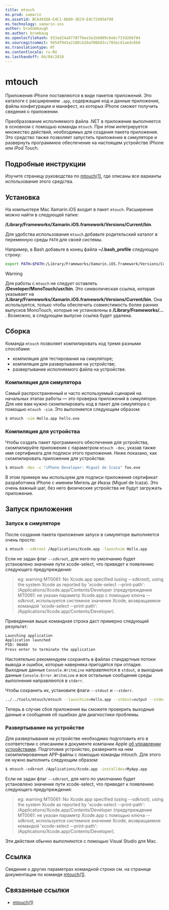 ```yaml
---
title: mtouch
ms.prod: xamarin
ms.assetid: BCA491DA-E4C1-8689-3EC9-E4C72495A798
ms.technology: xamarin-ios
author: bradumbaugh
ms.author: brumbaug
ms.openlocfilehash: 933ad24a8778ffbee3a1b6089c6ebcf33d26bf84
ms.sourcegitcommit: 945df041e2180cb20af08b83cc703ecd1aedc6b0
ms.translationtype: HT
ms.contentlocale: ru-RU
ms.lasthandoff: 04/04/2018
---
```

# <a name="mtouch"></a>mtouch


Приложения iPhone поставляются в виде пакетов приложений. Это каталоги с расширением `.app`, содержащие код и данные приложения, файлы конфигурации и манифест, из которых iPhone сможет получить сведения о приложении.

Преобразование исполняемого файла .NET в приложение выполняется в основном с помощью команды `mtouch`. При этом интегрируется множество действий, необходимых для создания пакета приложения. Это средство также позволяет запустить приложение в симуляторе и развернуть программное обеспечение на настоящем устройстве iPhone или iPod Touch.


## <a name="detailed-instructions"></a>Подробные инструкции

Изучите страницу руководства по [mtouch(1)](http://docs.go-mono.com/?link=man%3amtouch(1)), где описаны все варианты использования этого средства.

## <a name="installation"></a>Установка

На компьютере Mac Xamarin.iOS входит в пакет `mtouch`. Расширение можно найти в следующей папке:

**/Library/Frameworks/Xamarin.iOS.framework/Versions/Current/bin**.

Для удобства использования `mtouch` добавьте родительский каталог в переменную среды `PATH` для своей системы.  

Например, в Bash добавьте в конец файла **~/.bash_profile** следующую строку:

```bash
export PATH=$PATH:/Library/Frameworks/Xamarin.iOS.framework/Versions/Current/bin
```

> [!WARNING]
> Для работы с `mtouch` не следует оставлять **/Developer/MonoTouch/usr/bin**. Это символическая ссылка, которая указывает на **/Library/Frameworks/Xamarin.iOS.framework/Versions/Current/bin**. Она используется, только чтобы обеспечить совместимость более ранних выпусков MonoTouch, которые не установлены в **/Library/Frameworks/...** . Возможно, в следующем выпуске ссылка будет удалена.

## <a name="building"></a>Сборка

Команда `mtouch` позволяет компилировать код тремя разными способами:

-  компиляция для тестирования на симуляторе;
-  компиляция для развертывания на устройстве;
-  развертывание исполняемого файла на устройстве.


### <a name="building-for-the-simulator"></a>Компиляция для симулятора

Самый распространенный и часто используемый сценарий на начальных этапах работы — это проверка приложений в симуляторе. Для нее вам нужно скомпилировать код в пакет для симулятора с помощью `mtouch -sim`. Это выполняется следующим образом:

```bash
$ mtouch -sim Hello.app hello.exe
```

### <a name="building-for-the-device"></a>Компиляция для устройства

Чтобы создать пакет программного обеспечения для устройства, скомпилируйте приложения с параметром `mtouch -dev`, указав также имя сертификата для подписи этого приложения. Ниже показано, как скомпилировать приложение для устройства:

```bash
$ mtouch -dev -c "iPhone Developer: Miguel de Icaza" foo.exe
```

В этом примере мы используем для подписи приложения сертификат разработчика iPhone с именем Мигель де Иказа (Miguel de Icaza). Это очень важный шаг, без него физические устройства не будут загружать приложение.

 <a name="Running_your_Application" />


## <a name="running-your-application"></a>Запуск приложения


### <a name="launching-on-the-simulator"></a>Запуск в симуляторе

После создания пакета приложения запуск в симуляторе выполняется очень просто:

```bash
$ mtouch --sdkroot /Applications/Xcode.app -launchsim Hello.app 
```

Если не задан флаг `--sdkroot`, для него по умолчанию будет установлено значение пути xcode-select, что приведет к появлению следующего предупреждения:

> eg: warning MT0061: No Xcode.app specified (using --sdkroot), using the system Xcode as reported by 'xcode-select --print-path': /Applications/Xcode.app/Contents/Developer (предупреждение MT0061: не указан параметр Xcode.app с помощью ключа --sdkroot, используется системное значение Xcode, возвращаемое командой 'xcode-select --print-path': /Applications/Xcode.app/Contents/Developer). 

Приведенная выше командная строка даст примерно следующий результат:

```bash
Launching application
Application launched
PID: 98460
Press enter to terminate the application
```



Настоятельно рекомендуем сохранять в файлах стандартные потоки вывода и ошибок, которые наверняка пригодятся при отладке. Выходные данные `Console.WriteLine` направляются в `stdout`, а выходные данные `Console.Error.WriteLine` и все остальные сообщения среды выполнения направляются в `stderr`.

Чтобы сохранить их, установите флаги `--stdout` и `--stderr`.

```bash
../../tools/mtouch/mtouch --launchsim=Hello.app --stdout=output --stderr=error
```

Теперь в случае сбоя приложения вы сможете проверить выходные данные и сообщения об ошибках для диагностики проблемы.


### <a name="deploying-to-a-device"></a>Развертывание на устройстве

Для развертывания на устройстве необходимо подготовить его в соответствии с описанием в документе компании Apple [об управлении устройствами](http://developer.apple.com/library/ios/#documentation/Xcode/Conceptual/ios_development_workflow/00-About_the_iOS_Application_Development_Workflow/introduction.html). Подготовив устройство, разверните на нем скомпилированные APP-файлы с помощью команды mtouch. Для этого ее нужно выполнить следующим образом:

```bash
$ mtouch —sdkroot /Applications/Xcode.app -installdev=MyApp.app
```

Если не задан флаг `--sdkroot`, для него по умолчанию будет установлено значение пути xcode-select, что приведет к появлению следующего предупреждения:

> eg: warning MT0061: No Xcode.app specified (using --sdkroot), using the system Xcode as reported by 'xcode-select --print-path': /Applications/Xcode.app/Contents/Developer (предупреждение MT0061: не указан параметр Xcode.app с помощью ключа --sdkroot, используется системное значение Xcode, возвращаемое командой 'xcode-select --print-path': /Applications/Xcode.app/Contents/Developer). 

Эти действия обычно выполняются с помощью Visual Studio для Mac.

## <a name="reference"></a>Ссылка

Сведения о других параметрах командной строки см. на странице документации по команде [mtouch(1)](http://docs.go-mono.com/?link=man%3amtouch(1)).



## <a name="related-links"></a>Связанные ссылки

- [mtouch(1)](http://iosapi.xamarin.com/?link=man%3amtouch(1))

